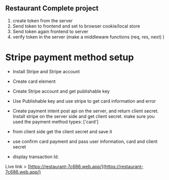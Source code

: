 
## Restaurant Complete project 

1. create token from the server
2. Send token to frontend and set to browser cookie/local store
3. Send token again frontend to server
4. verify token in the server (make a middleware functions (req, res, next) )
 

# Stripe payment method setup 
- Install Stripe and Stripe account
- Create card element
- Create Stripe account and get publishable key 
- Use Publishable key and use stripe to get card information and error

- Create payment intent post api on the server, and return client secret. Install stripe on the server side and get client secret. make sure you used the payment method types: ['card']
- from client side get the client secret and save it
- use confirm card payment and pass user information, card and client secret
- display transaction Id.


Live link > [https://restaurant-7c686.web.app/](https://restaurant-7c686.web.app/)

